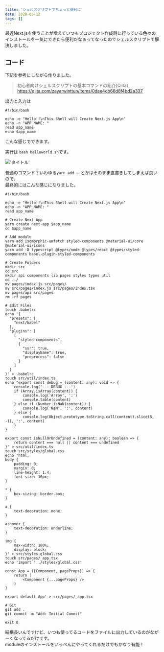 ```yaml
---
title: 'シェルスクリプトでちょっと便利に'
date: 2020-05-12
tags: []
---
```


最近Next.jsを使うことが増えていつもプロジェクト作成時に行っている色々のインストールを一気にできたら便利だなぁってなったのでシェルスクリプトで解決しました。  

## コード
下記を参考にしながら作りました。  

> 初心者向けシェルスクリプトの基本コマンドの紹介(Qiita)  
> https://qiita.com/zayarwinttun/items/0dae4cb66d8f4bd2a337  

出力と入力は  
```shell
#!/bin/bash

echo -e "Hello!!\nThis Shell will Create Next.js App\n"
echo -n "APP_NAME: " 
read app_name
echo $app_name
```
こんな感じでできます。 

実行は `bash helloworld.sh`です。  

!['タイトル'](https://i.gyazo.com/3a818c6edf0b5f57fd90d4c628236c44.png)

普通のコマンド？いわゆる`yarn add ~~`とかはそのまま直書きしてしまえば良いので、  
最終的にはこんな感じになりました。  
```shell
#!/bin/bash

echo -e "Hello!!\nThis Shell will Create Next.js App\n"
echo -n "APP_NAME: " 
read app_name

# Create Next App
yarn create next-app $app_name
cd $app_name

# Add module
yarn add isomorphic-unfetch styled-components @material-ui/core @material-ui/icons
yarn add -D typescript @types/node @types/react @types/styled-components babel-plugin-styled-components

# Create Folders
mkdir src
cd src
mkdir api components lib pages styles types util
cd ../
mv pages/index.js src/pages/
mv src/pages/index.js src/pages/index.tsx
mv pages/api src/pages
rm -rf pages

# Edit Files
touch .babelrc
echo '{
  "presets": [
    "next/babel"
  ],
  "plugins": [
    [
      "styled-components",
      {
        "ssr": true,
        "displayName": true,
        "preprocess": false
      }
    ]
  ]
}' > .babelrc
touch src/util/index.ts
echo "export const debug = (content: any): void => {
    console.log('--- DEBUG ---')
    if (Array.isArray(content)) {
        console.log('Array', ':')
        console.table(content)
    } else if (Number.isNaN(content)) {
        console.log('NaN', ':', content)
    } else {
        console.log(Object.prototype.toString.call(content).slice(8, -1), ':', content)
    }
}

export const isNullOrUndefined = (content: any): boolean => {
    return content === null || content === undefined
}" > src/util/index.ts
touch src/styles/global.css
echo 'html,
body {
    padding: 0;
    margin: 0;
    line-height: 1.4;
    font-size: 16px;
}

* {
    box-sizing: border-box;
}

a {
    text-decoration: none;
}

a:hover {
    text-decoration: underline;
}

img {
    max-width: 100%;
    display: block;
}' > src/styles.global.css
touch src/pages/_app.tsx
echo 'import '../styles/global.css'

const App = ({Component, pageProps}) => {
    return (
        <Component {...pageProps} />
    )
}

export default App' > src/pages/_app.tsx

# Git
git add .
git commit -m "Add: Initial Commit"

exit 0
```

結構長いんですけど、いつも使ってるコードをファイルに出力しているのがながーくなってるだけです。  
moduleのインストールをいっぺんにやってくれるだけでもかなり有能！
